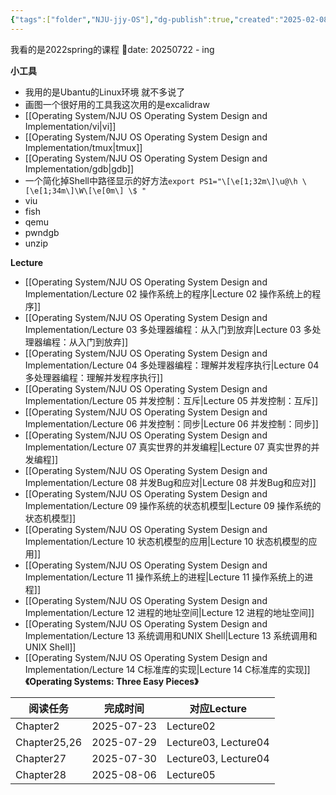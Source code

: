 ```yaml
---
{"tags":["folder","NJU-jjy-OS"],"dg-publish":true,"created":"2025-02-08T15:22:57.470+08:00","updated":"2025-09-25T14:34","permalink":"/Operating System/NJU OS Operating System Design and Implementation/NJU OS Operating System Design and Implementation/","dgPassFrontmatter":true,"noteIcon":""}
---
```


我看的是2022spring的课程
📅date: 20250722 - ing

**小工具**
- 我用的是Ubantu的Linux环境 就不多说了
- 画图一个很好用的工具我这次用的是excalidraw
- [[Operating System/NJU OS Operating System Design and Implementation/vi\|vi]]
- [[Operating System/NJU OS Operating System Design and Implementation/tmux\|tmux]]
- [[Operating System/NJU OS Operating System Design and Implementation/gdb\|gdb]]
- 一个简化掉Shell中路径显示的好方法`export PS1="\[\e[1;32m\]\u@\h \[\e[1;34m\]\W\[\e[0m\] \$ "`
- viu
- fish
- qemu
- pwndgb
- unzip

**Lecture**
- [[Operating System/NJU OS Operating System Design and Implementation/Lecture 02 操作系统上的程序\|Lecture 02 操作系统上的程序]]
- [[Operating System/NJU OS Operating System Design and Implementation/Lecture 03 多处理器编程：从入门到放弃\|Lecture 03 多处理器编程：从入门到放弃]]
- [[Operating System/NJU OS Operating System Design and Implementation/Lecture 04 多处理器编程：理解并发程序执行\|Lecture 04 多处理器编程：理解并发程序执行]]
- [[Operating System/NJU OS Operating System Design and Implementation/Lecture 05 并发控制：互斥\|Lecture 05 并发控制：互斥]]
- [[Operating System/NJU OS Operating System Design and Implementation/Lecture 06 并发控制：同步\|Lecture 06 并发控制：同步]]
- [[Operating System/NJU OS Operating System Design and Implementation/Lecture 07 真实世界的并发编程\|Lecture 07 真实世界的并发编程]]
- [[Operating System/NJU OS Operating System Design and Implementation/Lecture 08 并发Bug和应对\|Lecture 08 并发Bug和应对]]
- [[Operating System/NJU OS Operating System Design and Implementation/Lecture 09 操作系统的状态机模型\|Lecture 09 操作系统的状态机模型]]
- [[Operating System/NJU OS Operating System Design and Implementation/Lecture 10 状态机模型的应用\|Lecture 10 状态机模型的应用]]
- [[Operating System/NJU OS Operating System Design and Implementation/Lecture 11 操作系统上的进程\|Lecture 11 操作系统上的进程]]
- [[Operating System/NJU OS Operating System Design and Implementation/Lecture 12 进程的地址空间\|Lecture 12 进程的地址空间]]
- [[Operating System/NJU OS Operating System Design and Implementation/Lecture 13 系统调用和UNIX Shell\|Lecture 13 系统调用和UNIX Shell]]
- [[Operating System/NJU OS Operating System Design and Implementation/Lecture 14 C标准库的实现\|Lecture 14 C标准库的实现]]
**《Operating Systems: Three Easy Pieces》**

| 阅读任务         | 完成时间       | 对应Lecture            |
| ------------ | ---------- | -------------------- |
| Chapter2     | 2025-07-23 | Lecture02            |
| Chapter25,26 | 2025-07-29 | Lecture03, Lecture04 |
| Chapter27    | 2025-07-30 | Lecture03, Lecture04 |
| Chapter28    | 2025-08-06 | Lecture05            |





